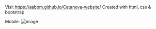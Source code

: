 Visit https://aabom.github.io/Catanova-website/ Created with html, css & bootstrap

Mobile:
![image](https://user-images.githubusercontent.com/89031863/152763507-90fa1280-a635-4966-9af4-c050a0515e81.png)


